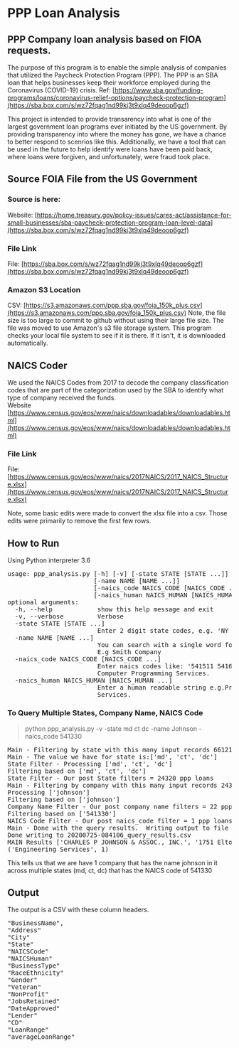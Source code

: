 # PPP Loan Analysis

## PPP Company loan analysis based on FIOA requests.  

The purpose of this program is to enable the simple analysis of companies that utilized the Paycheck Protection Program (PPP).  The PPP is an SBA loan that helps businesses keep their 
workforce employed during the Coronavirus (COVID-19) crisis.
Ref:  [https://www.sba.gov/funding-programs/loans/coronavirus-relief-options/paycheck-protection-program](https://sba.box.com/s/wz72fqag1nd99kj3t9xlq49deoop6gzf)

This project is intended to provide transarency into what is one of the largest government loan programs ever initiated by the US government.  By providing transparency into where the money has gone, we have a chance to better respond to scenrios like this.  Additionally, we have a tool that can be used in the future to help identify were loans have been paid back, where loans were forgiven, and unfortunately, were fraud took place.  


## Source FOIA File from the US Government

### Source is here:
Website: [https://home.treasury.gov/policy-issues/cares-act/assistance-for-small-businesses/sba-paycheck-protection-program-loan-level-data](https://sba.box.com/s/wz72fqag1nd99kj3t9xlq49deoop6gzf)
### File Link
File: [https://sba.box.com/s/wz72fqag1nd99kj3t9xlq49deoop6gzf](https://sba.box.com/s/wz72fqag1nd99kj3t9xlq49deoop6gzf)
### Amazon S3 Location
CSV: [https://s3.amazonaws.com/ppp.sba.gov/foia_150k_plus.csv](https://s3.amazonaws.com/ppp.sba.gov/foia_150k_plus.csv)
Note, the file size is too large to commit to github without using their large file size. The file was moved to use Amazon's s3 file storage system.
This program checks your local file system to see if it is there.  If it isn't, it is downloaded automatically.

## NAICS Coder
We used the NAICS Codes from 2017 to decode the company classification codes that are part of the categorization used by the SBA to identify what type of company received the funds.  
Website [https://www.census.gov/eos/www/naics/downloadables/downloadables.html](https://www.census.gov/eos/www/naics/downloadables/downloadables.html)

### File Link
File: [https://www.census.gov/eos/www/naics/2017NAICS/2017_NAICS_Structure.xlsx](https://www.census.gov/eos/www/naics/2017NAICS/2017_NAICS_Structure.xlsx)

Note, some basic edits were made to convert the xlsx file into a csv.  Those edits were primarily to remove the first few rows.

## How to Run
Using Python interpreter 3.6
<pre>
usage: ppp_analysis.py [-h] [-v] [-state STATE [STATE ...]]
                       [-name NAME [NAME ...]]
                       [-naics_code NAICS_CODE [NAICS_CODE ...]]
                       [-naics_human NAICS_HUMAN [NAICS_HUMAN ...]]
optional arguments:
  -h, --help            show this help message and exit
  -v, --verbose         Verbose
  -state STATE [STATE ...]
                        Enter 2 digit state codes, e.g. 'NY CT DC'
  -name NAME [NAME ...]
                        You can search with a single word for company name.
                        E.g Smith Company
  -naics_code NAICS_CODE [NAICS_CODE ...]
                        Enter naics codes like: '541511 5416'. 541511 = Custom
                        Computer Programming Services.
  -naics_human NAICS_HUMAN [NAICS_HUMAN ...]
                        Enter a human readable string e.g.Programming
                        Services.
</pre>

### To Query Multiple States, Company Name, NAICS Code
> python ppp_analysis.py -v -state md ct dc -name Johnson -naics_code 541330

<pre>Main - Filtering by state with this many input records 661219
Main - The value we have for state is:['md', 'ct', 'dc']
State Filter - Processing ['md', 'ct', 'dc']
Filtering based on ['md', 'ct', 'dc']
State Filter - Our post State filters = 24320 ppp loans
Main - Filtering by company with this many input records 24320
Processing ['johnson']
Filtering based on ['johnson']
Company Name Filter - Our post company name filters = 22 ppp loans
Filtering based on ['541330']
NAICS Code Filter - Our post naics_code filter = 1 ppp loans
Main - Done with the query results.  Writing output to file
Done writing to 20200725-084106_query_results.csv
MAIN Results ['CHARLES P JOHNSON & ASSOC., INC.', '1751 Elton Road #300', 'SILVER SPRING', 'MD', '541330', 'Engineering Services', 'Corporation', 'Unanswered', 'Unanswered', 'Unanswered', '', '90', '04/13/2020', 'Sandy Spring Bank', 'MD - 03', 'c $1-2 million', 1500000.0]
('Engineering Services', 1)
</pre>

This tells us that we are have 1 company that has the name johnson in it across multiple states (md, ct, dc) that has the NAICS code of 541330

## Output
The output is a CSV with these column headers.
<pre>
"BusinessName",
"Address"
"City"
"State"
"NAICSCode"
"NAICSHuman"
"BusinessType"
"RaceEthnicity"
"Gender"
"Veteran"
"NonProfit"
"JobsRetained"
"DateApproved"
"Lender"
"CD"
"LoanRange"
"averageLoanRange"</pre>